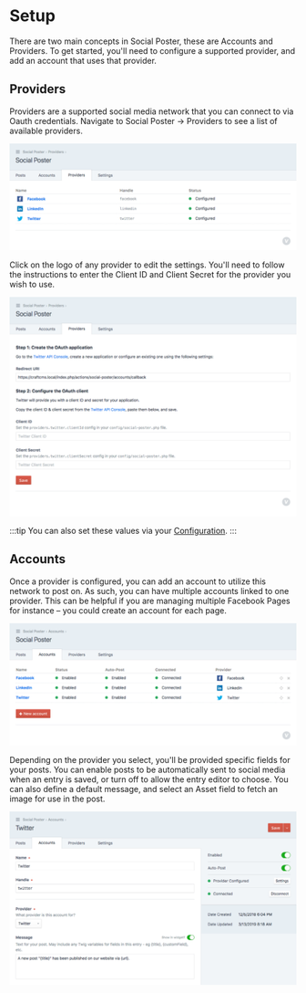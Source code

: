 # Setup

There are two main concepts in Social Poster, these are Accounts and Providers. To get started, you'll need to configure a supported provider, and add an account that uses that provider.

## Providers
Providers are a supported social media network that you can connect to via Oauth credentials. Navigate to Social Poster → Providers to see a list of available providers.

![](/docs/screenshots/providers.png)

Click on the logo of any provider to edit the settings. You'll need to follow the instructions to enter the Client ID and Client Secret for the provider you wish to use.

![](/docs/screenshots/provider.png)

:::tip
You can also set these values via your [Configuration](docs:get-started/configuration).
:::

## Accounts
Once a provider is configured, you can add an account to utilize this network to post on. As such, you can have multiple accounts linked to one provider. This can be helpful if you are managing multiple Facebook Pages for instance – you could create an account for each page.

![](/docs/screenshots/accounts.png)

Depending on the provider you select, you'll be provided specific fields for your posts. You can enable posts to be automatically sent to social media when an entry is saved, or turn off to allow the entry editor to choose. You can also define a default message, and select an Asset field to fetch an image for use in the post.

![](/docs/screenshots/account.png)